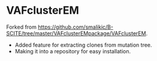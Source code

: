# VAFclusterEM

Forked from https://github.com/smalikic/B-SCITE/tree/master/VAFclusterEMpackage/VAFclusterEM.

- Added feature for extracting clones from mutation tree.
- Making it into a repository for easy installation.
